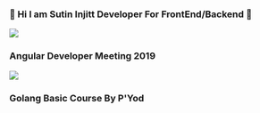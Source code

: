 ### :whale: Hi I am Sutin Injitt Developer For FrontEnd/Backend :snake:

<img src="https://scontent.fbkk5-7.fna.fbcdn.net/v/t1.0-9/49032999_2232738657002009_5766530676245397504_n.jpg?_nc_cat=107&_nc_sid=8bfeb9&_nc_eui2=AeFOnAzzdNB6-p8oQXovFY4GagGL0K4W7g1qAYvQrhbuDU3D5yn5E8nK8ZroE8KNE6a9eUntt-d8xBwC5nmVTYKY&_nc_ohc=XQAkhAj_350AX-UmsXy&_nc_ht=scontent.fbkk5-7.fna&oh=579840d9665a46f6b571a069899556e4&oe=5F49565D" />

### Angular Developer Meeting 2019

<img src="https://scontent.fbkk5-1.fna.fbcdn.net/v/t1.0-9/86233021_2555407051401833_7811531808947830784_o.jpg?_nc_cat=109&_nc_sid=8bfeb9&_nc_eui2=AeGdlZeHcZvB5T_omtMcxFmCUeNRoIG5fxFR41Gggbl_EcJiGPuFnH1oTbjDxjRdUX20K-9CBraawIhLFkIyBoM_&_nc_ohc=RfuXRUxX3jMAX83aHtV&_nc_ht=scontent.fbkk5-1.fna&oh=9856aca0b7510823d326a9c475aff64b&oe=5F4B167F" />

### Golang Basic Course By P'Yod
